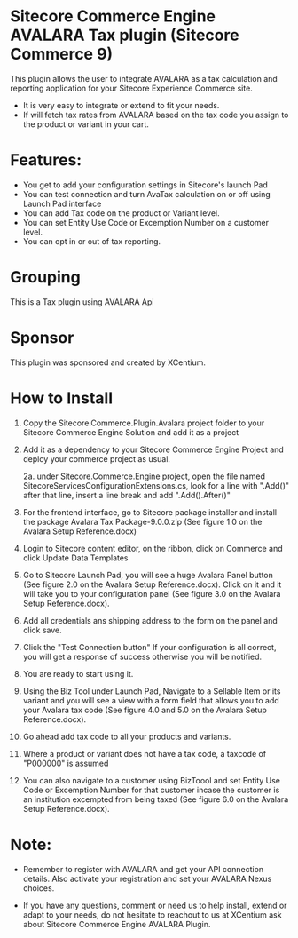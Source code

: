 ﻿
Sitecore Commerce Engine AVALARA Tax plugin (Sitecore Commerce 9)
======================================

This plugin allows the user to integrate AVALARA as a tax calculation and reporting application for your Sitecore Experience Commerce site. 
- It is very easy to integrate or extend to fit your needs.
- If will fetch tax rates from AVALARA based on the tax code you assign to the product or variant in your cart.



Features:
===========
- You get to add your configuration settings in Sitecore's launch Pad
- You can test connection and turn AvaTax calculation on or off using Launch Pad interface
- You can add Tax code on the product or Variant level.
- You can set Entity Use Code or Excemption Number on a customer level.
- You can opt in or out of tax reporting.


Grouping
========
This is a Tax plugin using AVALARA Api

Sponsor
=======
This plugin was sponsored and created by XCentium.

How to Install
==============

1. Copy the Sitecore.Commerce.Plugin.Avalara project folder to your Sitecore Commerce Engine Solution and add it as a project 

2. Add it as a dependency to your Sitecore Commerce Engine Project and deploy your commerce project as usual.
	
	2a. under Sitecore.Commerce.Engine project, open the file named SitecoreServicesConfigurationExtensions.cs, look for a line with ".Add<CalculateCartTaxBlock>()" after that line, insert a line break and add ".Add<UpdateCartTaxBlock>().After<CalculateCartTaxBlock>()"
		

3. For the frontend interface, go to Sitecore package installer and install the package Avalara Tax Package-9.0.0.zip (See figure 1.0 on the Avalara Setup Reference.docx)

4. Login to Sitecore content editor, on the ribbon, click on Commerce and click Update Data Templates

5. Go to Sitecore Launch Pad, you will see a huge Avalara Panel button (See figure 2.0 on the Avalara Setup Reference.docx). Click on it and it will take you to your configuration panel (See figure 3.0 on the Avalara Setup Reference.docx).

6. Add all credentials ans shipping address to the form on the panel and click save. 

7. Click the "Test Connection button" If your configuration is all correct, you will get a response of success otherwise you will be notified.

8. You are ready to start using it.

9. Using the Biz Tool under Launch Pad, Navigate to a Sellable Item or its variant and you will see a view with a form field that allows you to add your Avalara tax code (See figure 4.0 and 5.0 on the Avalara Setup Reference.docx).

10. Go ahead add tax code to all your products and variants.

11. Where a product or variant does not have a tax code, a taxcode of "P000000" is assumed

12. You can also navigate to a customer using BizToool and set Entity Use Code or Excemption Number for that customer incase the customer is an institution excempted from being taxed (See figure 6.0 on the Avalara Setup Reference.docx).

Note:
=====
- Remember to register with AVALARA and get your API connection details. Also activate your registration and set your AVALARA Nexus choices.

- If you have any questions, comment or need us to help install, extend or adapt to your needs, do not hesitate to reachout to us at XCentium ask about Sitecore Commerce Engine AVALARA Plugin.






